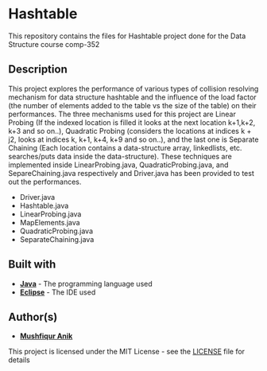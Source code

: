 # Hashtable 
This repository contains the files for Hashtable project done for the Data Structure course comp-352

## Description 
This project explores the performance of various types of collision resolving mechanism for data structure hashtable and the influence of the load factor (the number of elements added to the table vs the size of the table) on their performances. The three mechanisms used for this project are Linear Probing (If the indexed location is filled it looks at the next location k+1,k+2, k+3 and so on..), Quadratic Probing (considers the locations at indices k + j2, looks at indices k, k+1, k+4, k+9 and so on..), and the last one is Separate Chaining (Each location contains a data-structure array, linkedlists, etc. searches/puts data inside the data-structure). These techniques are implemented inside LinearProbing.java, QuadraticProbing.java, and SepareChaining.java respectively and Driver.java has been provided to test out the performances.

* Driver.java 
* Hashtable.java
* LinearProbing.java 
* MapElements.java 
* QuadraticProbing.java
* SeparateChaining.java

## Built with 

* [**Java**](https://en.wikipedia.org/wiki/Java_(programming_language)) - The programming language used
* [**Eclipse**](https://en.wikipedia.org/wiki/Eclipse_(software)) - The IDE used 

## Author(s)

* [**Mushfiqur Anik**](https://github.com/mushfiqur-anik)

This project is licensed under the MIT License - see the [LICENSE](LICENSE) file for details


